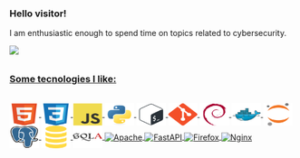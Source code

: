 ### Hello visitor!

I am enthusiastic enough to spend time on topics related to cybersecurity.

<div>
  <a href="https://github.com/ianchristani">
  <img height="150em" src="https://github-readme-stats.vercel.app/api/top-langs/?username=ianchristani&layout=compact&langs_count=7&theme=onedark"/>
</div>
  
  ##
  
  ### Some tecnologies I like:
  
<div style="display: inline_block"><br>
  <img align="center" alt="HTML" height="40" width="52" src="https://raw.githubusercontent.com/devicons/devicon/master/icons/html5/html5-original.svg">
  <img align="center" alt="CSS" height="40" width="52" src="https://raw.githubusercontent.com/devicons/devicon/master/icons/css3/css3-original.svg">  
  <img align="center" alt="Js" height="40" width="52" src="https://github.com/devicons/devicon/blob/master/icons/javascript/javascript-original.svg">
  <img align="center" alt="Python" height="40" width="52" src="https://raw.githubusercontent.com/devicons/devicon/master/icons/python/python-original.svg">
  <img align="center" alt="bash" height="40" width="52" src="https://github.com/devicons/devicon/blob/master/icons/bash/bash-plain.svg">
  <img align="center" alt="bash" height="40" width="52" src="https://github.com/devicons/devicon/blob/master/icons/git/git-original.svg">  
  <img align="center" alt="Debian" height="40" width="52" src="https://github.com/devicons/devicon/blob/master/icons/debian/debian-original.svg">
  <img align="center" alt="Docker" height="40" width="52" src="https://github.com/devicons/devicon/blob/master/icons/docker/docker-original.svg">
  <img align="center" alt="Jupyter" height="40" width="52" src="https://github.com/devicons/devicon/blob/master/icons/jupyter/jupyter-original.svg">
  <img align="center" alt="MySQL" height="40" width="52" src="https://github.com/devicons/devicon/blob/master/icons/postgresql/postgresql-original.svg">
  <img align="center" alt="SQL" height="40" width="52" src="https://github.com/devicons/devicon/blob/master/icons/sql/sql-original.svg">
  <img align="center" alt="SQLAlchemy" height="40" width="52" src="https://github.com/devicons/devicon/blob/master/icons/sqlalchemy/sqlalchemy-original.svg">
  <img align="center" alt="Apache" height="40" width="52" src="https://github.com/devicons/devicon/tree/master/icons/apache/apache-original.svg">
  <img align="center" alt="FastAPI" height="40" width="52" src="https://github.com/devicons/devicon/tree/master/icons/fastapi/fastapi-original.svg">
  <img align="center" alt="Firefox" height="40" width="52" src="https://github.com/devicons/devicon/tree/master/icons/firefox/firefox-original.svg">
  <img align="center" alt="Nginx" height="40" width="52" src="https://github.com/devicons/devicon/tree/master/icons/nginx/nginx-original.svg">
  
</div>
  
  ##

